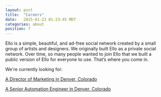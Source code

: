 ```yaml
---
layout: post
title:  "Careers"
date:   2015-01-23 01:23:45 MDT
categories: about
position: 7
---
```


Ello is a simple, beautiful, and ad-free social network created by a small group of artists and designers. We originally built Ello as a private social network. Over time, so many people wanted to join Ello that we built a public version of Ello for everyone to use. That’s where you come in.

We're currently looking for:

[A Director of Marketing in Denver, Colorado](https://boards.greenhouse.io/ello/jobs/56652?t=8dn3qk#.VVNqcZNdXlA)

[A Senior Automation Engineer in Denver, Colorado](https://boards.greenhouse.io/ello/jobs/55334?t=nqxr2i#.VVNqcJNdXlA)
